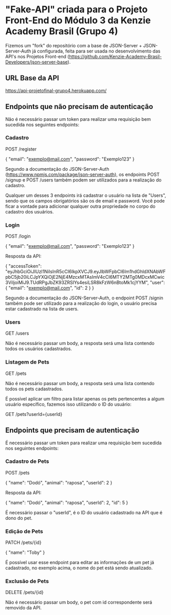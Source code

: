 # "Fake-API" criada para o Projeto Front-End do Módulo 3 da Kenzie Academy Brasil (Grupo 4)

Fizemos um "fork" do repositório com a base de JSON-Server + JSON-Server-Auth já configurada, feita para ser usada no desenvolvimento das API's nos Projetos Front-end (https://github.com/Kenzie-Academy-Brasil-Developers/json-server-base).

## URL Base da API

https://api-projetofinal-grupo4.herokuapp.com/

## Endpoints que não precisam de autenticação

Não é necessário passar um token para realizar uma requisição bem sucedida nos seguintes endpoints:

### Cadastro

POST /register

{
"email": "exemplo@mail.com",
"password": "Exemplo123"
}

Segundo a documentação do JSON-Server-Auth (https://www.npmjs.com/package/json-server-auth), os endpoints POST /signup e POST /users também podem ser utilizados para a realização do cadastro.

Qualquer um desses 3 endpoints irá cadastrar o usuário na lista de "Users", sendo que os campos obrigatórios são os de email e password.
Você pode ficar a vontade para adicionar qualquer outra propriedade no corpo do cadastro dos usuários.

### Login

POST /login

{
"email": "exemplo@mail.com",
"password": "Exemplo123"
}

Resposta da API:

{
"accessToken": "eyJhbGciOiJIUzI1NiIsInR5cCI6IkpXVCJ9.eyJlbWFpbCI6Im1hdGhldXNAbWFpbC5jb20iLCJpYXQiOjE2NjE4MzcxMTAsImV4cCI6MTY2MTg0MDcxMCwic3ViIjoiMiJ9.TUdRPgJbZK93ZRSIYs4esiLSR8kFzW6nBtoMk1cjYYM",
"user": {
"email": "exemplo@mail.com",
"id": 2
}
}

Segundo a documentação do JSON-Server-Auth, o endpoint POST /signin também pode ser utilizado para a realização do login, o usuário precisa estar
cadastrado na lista de users.

### Users

GET /users

Não é necessário passar um body, a resposta será uma lista contendo todos os usuários cadastrados.

### Listagem de Pets

GET /pets

Não é necessário passar um body, a resposta será uma lista contendo todos os pets cadastrados.

É possível aplicar um filtro para listar apenas os pets pertencentes a algum usuário específico, fazemos isso utilizando o ID do usuário:

GET /pets?userId={userId}

## Endpoints que precisam de autenticação

É necessário passar um token para realizar uma requisição bem sucedida nos seguintes endpoints:

### Cadastro de Pets

POST /pets

{
"name": "Dodó",
"animal": "raposa",
"userId": 2
}

Resposta da API:

{
"name": "Dodó",
"animal": "raposa",
"userId": 2,
"id": 5
}

É necessário passar o "userId", é o ID do usuário cadastrado na API que é dono do pet.

### Edição de Pets

PATCH /pets/{id}

{
"name": "Toby"
}

É possível usar esse endpoint para editar as informações de um pet já cadastrado, no exemplo acima, o nome do pet está sendo atualizado.

### Exclusão de Pets

DELETE /pets/{id}

Não é necessário passar um body, o pet com id correspondente será removido da API.
